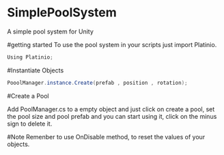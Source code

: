 # SimplePoolSystem
A simple pool system for Unity


#getting started
To use the pool system in your scripts just import Platinio.

```cs
Using Platinio;
```

#Instantiate Objects 

```cs
PooolManager.instance.Create(prefab , position , rotation);
```

#Create a Pool

Add PoolManager.cs to a empty object and just click on create a pool, set the pool size and pool prefab and you can start using it, 
click on the minus sign to delete it.

#Note
Remenber to use OnDisable method, to reset the values of your objects. 
